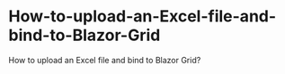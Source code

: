 # How-to-upload-an-Excel-file-and-bind-to-Blazor-Grid
How to upload an Excel file and bind to Blazor Grid?
